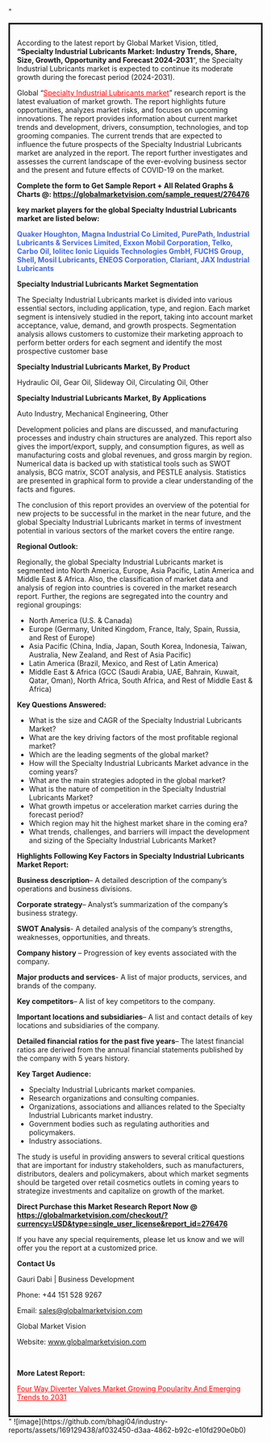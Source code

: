 "<div style='border: 3px solid black; padding: 1em;'>

According to the latest report by Global Market Vision, titled, <strong>“Specialty Industrial Lubricants Market: Industry Trends, Share, Size, Growth, Opportunity and Forecast 2024-2031</strong>“, the Specialty Industrial Lubricants market is expected to continue its moderate growth during the forecast period (2024-2031).

Global “<a style='color: #ff0000;' href='https://globalmarketvision.com/reports/global-specialty-industrial-lubricants-market/276476'>Specialty Industrial Lubricants market</a>” research report is the latest evaluation of market growth. The report highlights future opportunities, analyzes market risks, and focuses on upcoming innovations. The report provides information about current market trends and development, drivers, consumption, technologies, and top grooming companies. The current trends that are expected to influence the future prospects of the Specialty Industrial Lubricants market are analyzed in the report. The report further investigates and assesses the current landscape of the ever-evolving business sector and the present and future effects of COVID-19 on the market.

<strong>Complete the form to Get Sample Report + All Related Graphs &amp; Charts @: <a style='color: #ff0000;' href='https://globalmarketvision.com/sample_request/276476?utm_source=linkedinPulse&utm_medium=SN&utm_campaign=SN'><strong>https://globalmarketvision.com/sample_request/276476</strong></a></strong>

<strong>key market players for the global Specialty Industrial Lubricants market are listed below:</strong>

<strong style='color: #4169e1;'>Quaker Houghton, Magna Industrial Co Limited, PurePath, Industrial Lubricants & Services Limited, Exxon Mobil Corporation, Telko, Carbo Oil, Iolitec Ionic Liquids Technologies GmbH, FUCHS Group, Shell, Mosil Lubricants, ENEOS Corporation, Clariant, JAX Industrial Lubricants</strong>

<strong>Specialty Industrial Lubricants Market Segmentation</strong>

The Specialty Industrial Lubricants market is divided into various essential sectors, including application, type, and region. Each market segment is intensively studied in the report, taking into account market acceptance, value, demand, and growth prospects. Segmentation analysis allows customers to customize their marketing approach to perform better orders for each segment and identify the most prospective customer base

<strong>Specialty Industrial Lubricants Market, By Product</strong>

Hydraulic Oil, Gear Oil, Slideway Oil, Circulating Oil, Other

<strong>Specialty Industrial Lubricants Market, By Applications</strong>

Auto Industry, Mechanical Engineering, Other

Development policies and plans are discussed, and manufacturing processes and industry chain structures are analyzed. This report also gives the import/export, supply, and consumption figures, as well as manufacturing costs and global revenues, and gross margin by region. Numerical data is backed up with statistical tools such as SWOT analysis, BCG matrix, SCOT analysis, and PESTLE analysis. Statistics are presented in graphical form to provide a clear understanding of the facts and figures.

The conclusion of this report provides an overview of the potential for new projects to be successful in the market in the near future, and the global Specialty Industrial Lubricants market in terms of investment potential in various sectors of the market covers the entire range.

<strong>Regional Outlook:</strong>

Regionally, the global Specialty Industrial Lubricants market is segmented into North America, Europe, Asia Pacific, Latin America and Middle East &amp; Africa. Also, the classification of market data and analysis of region into countries is covered in the market research report. Further, the regions are segregated into the country and regional groupings:
<ul>
  <li>North America (U.S. &amp; Canada)</li>
  <li>Europe (Germany, United Kingdom, France, Italy, Spain, Russia, and Rest of Europe)</li>
  <li>Asia Pacific (China, India, Japan, South Korea, Indonesia, Taiwan, Australia, New Zealand, and Rest of Asia Pacific)</li>
  <li>Latin America (Brazil, Mexico, and Rest of Latin America)</li>
  <li>Middle East &amp; Africa (GCC (Saudi Arabia, UAE, Bahrain, Kuwait, Qatar, Oman), North Africa, South Africa, and Rest of Middle East &amp; Africa)</li>
</ul>
<strong>Key Questions Answered:</strong>
<ul>
  <li>What is the size and CAGR of the Specialty Industrial Lubricants Market?</li>
  <li>What are the key driving factors of the most profitable regional market?</li>
  <li>Which are the leading segments of the global market?</li>
  <li>How will the Specialty Industrial Lubricants Market advance in the coming years?</li>
  <li>What are the main strategies adopted in the global market?</li>
  <li>What is the nature of competition in the Specialty Industrial Lubricants Market?</li>
  <li>What growth impetus or acceleration market carries during the forecast period?</li>
  <li>Which region may hit the highest market share in the coming era?</li>
  <li>What trends, challenges, and barriers will impact the development and sizing of the Specialty Industrial Lubricants Market?</li>
</ul>
<strong>Highlights Following Key Factors in Specialty Industrial Lubricants Market Report:</strong>

<strong>Business description</strong>– A detailed description of the company’s operations and business divisions.

<strong>Corporate strategy</strong>– Analyst’s summarization of the company’s business strategy.

<strong>SWOT Analysis</strong>- A detailed analysis of the company’s strengths, weaknesses, opportunities, and threats.

<strong>Company history</strong> – Progression of key events associated with the company.

<strong>Major products and services</strong>- A list of major products, services, and brands of the company.

<strong>Key competitors</strong>– A list of key competitors to the company.

<strong>Important locations and subsidiaries</strong>– A list and contact details of key locations and subsidiaries of the company.

<strong>Detailed financial ratios for the past five years</strong>– The latest financial ratios are derived from the annual financial statements published by the company with 5 years history.

<strong>Key Target Audience:</strong>
<ul>
  <li>Specialty Industrial Lubricants market companies.</li>
  <li>Research organizations and consulting companies.</li>
  <li>Organizations, associations and alliances related to the Specialty Industrial Lubricants market industry.</li>
  <li>Government bodies such as regulating authorities and policymakers.</li>
  <li>Industry associations.</li>
</ul>
The study is useful in providing answers to several critical questions that are important for industry stakeholders, such as manufacturers, distributors, dealers and policymakers, about which market segments should be targeted over retail cosmetics outlets in coming years to strategize investments and capitalize on growth of the market.

<strong>Direct Purchase this Market Research Report Now @ </strong><strong><a style='color: #ff0000;' href='https://globalmarketvision.com/checkout/?currency=USD&type=single_user_license&report_id=276476?utm_source=linkedinPulse&utm_medium=SN&utm_campaign=SN'><strong>https://globalmarketvision.com/checkout/?currency=USD&type=single_user_license&report_id=276476</strong></a></strong>

If you have any special requirements, please let us know and we will offer you the report at a customized price.
<p id='ember58' class='ember-view reader-content-blocks__paragraph'><strong>Contact Us</strong></p>
<p id='ember59' class='ember-view reader-content-blocks__paragraph'>Gauri Dabi | Business Development</p>
<p id='ember60' class='ember-view reader-content-blocks__paragraph'>Phone: +44 151 528 9267</p>
Email: <a href='mailto:sales@globalmarketvision.com'>sales@globalmarketvision.com</a>

Global Market Vision

Website: <a href='http://www.globalmarketvision.com'>www.globalmarketvision.com</a>

&nbsp;

<strong>More Latest Report:</strong>

<a style='color: #ff0000;' href='https://www.linkedin.com/pulse/four-way-diverter-valves-market-growing-popularity-emerging-raut-gzqkf/'>Four Way Diverter Valves Market Growing Popularity And Emerging Trends to 2031</a>

</div>"
![image](https://github.com/bhagi04/industry-reports/assets/169129438/af032450-d3aa-4862-b92c-e10fd290e0b0)
